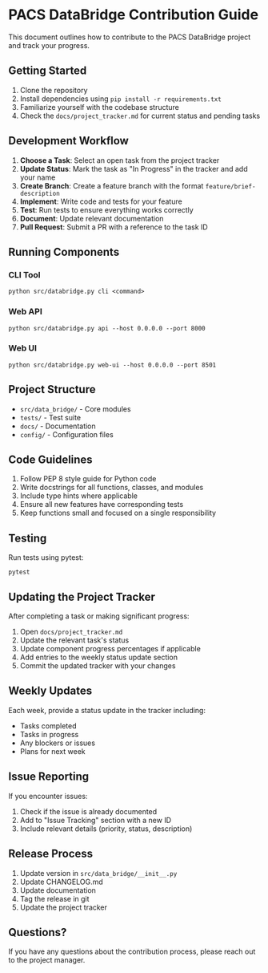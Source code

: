 
# PACS DataBridge Contribution Guide

This document outlines how to contribute to the PACS DataBridge project and track your progress.

## Getting Started

1. Clone the repository
2. Install dependencies using `pip install -r requirements.txt`
3. Familiarize yourself with the codebase structure
4. Check the `docs/project_tracker.md` for current status and pending tasks

## Development Workflow

1. **Choose a Task**: Select an open task from the project tracker
2. **Update Status**: Mark the task as "In Progress" in the tracker and add your name
3. **Create Branch**: Create a feature branch with the format `feature/brief-description`
4. **Implement**: Write code and tests for your feature
5. **Test**: Run tests to ensure everything works correctly
6. **Document**: Update relevant documentation
7. **Pull Request**: Submit a PR with a reference to the task ID

## Running Components

### CLI Tool
```
python src/databridge.py cli <command>
```

### Web API
```
python src/databridge.py api --host 0.0.0.0 --port 8000
```

### Web UI
```
python src/databridge.py web-ui --host 0.0.0.0 --port 8501
```

## Project Structure

- `src/data_bridge/` - Core modules
- `tests/` - Test suite
- `docs/` - Documentation
- `config/` - Configuration files

## Code Guidelines

1. Follow PEP 8 style guide for Python code
2. Write docstrings for all functions, classes, and modules
3. Include type hints where applicable
4. Ensure all new features have corresponding tests
5. Keep functions small and focused on a single responsibility

## Testing

Run tests using pytest:
```
pytest
```

## Updating the Project Tracker

After completing a task or making significant progress:

1. Open `docs/project_tracker.md`
2. Update the relevant task's status
3. Update component progress percentages if applicable
4. Add entries to the weekly status update section
5. Commit the updated tracker with your changes

## Weekly Updates

Each week, provide a status update in the tracker including:
- Tasks completed
- Tasks in progress
- Any blockers or issues
- Plans for next week

## Issue Reporting

If you encounter issues:

1. Check if the issue is already documented
2. Add to "Issue Tracking" section with a new ID
3. Include relevant details (priority, status, description)

## Release Process

1. Update version in `src/data_bridge/__init__.py`
2. Update CHANGELOG.md
3. Update documentation
4. Tag the release in git
5. Update the project tracker

## Questions?

If you have any questions about the contribution process, please reach out to the project manager.
